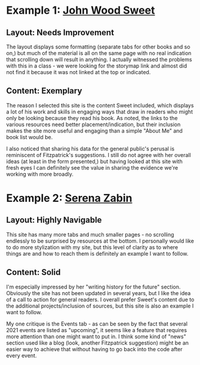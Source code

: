 # Example 1: <a href="https://www.johnwoodsweet.com">John Wood Sweet</a>

## Layout: Needs Improvement

The layout displays some formatting (separate tabs for other books and so on,) but much of the material is all on the same page with no real indication that scrolling down will result in anything. I actually witnessed the problems with this in a class - we were looking for the storymap link and almost did not find it because it was not linked at the top or indicated.

## Content: Exemplary

The reason I selected this site is the content Sweet included, which displays a lot of his work and skills in engaging ways that draw in readers who might only be looking because they read his book. As noted, the links to the various resources need better placement/indication, but their inclusion makes the site more useful and engaging than a simple "About Me" and book list would be.

I also noticed that sharing his data for the general public's perusal is reminiscent of Fitzpatrick's suggestions. I still do not agree with her overall ideas (at least in the form presented,) but having looked at this site with fresh eyes I can definitely see the value in sharing the evidence we're working with more broadly.

# Example 2: <a href="https://serenazabin.com"> Serena Zabin</a>

## Layout: Highly Navigable

This site has many more tabs and much smaller pages - no scrolling endlessly to be surprised by resources at the bottom. I personally would like to do more stylization with my site, but this level of clarity as to where things are and how to reach them is definitely an example I want to follow.

## Content: Solid

I'm especially impressed by her "writing history for the future" section. Obviously the site has not been updated in several years, but I like the idea of a call to action for general readers. I overall prefer Sweet's content due to the additional projects/inclusion of sources, but this site is also an example I want to follow. 

My one critique is the Events tab - as can be seen by the fact that several 2021 events are listed as "upcoming", it seems like a feature that requires more attention than one might want to put in. I think some kind of "news" section used like a blog (look, another Fitzpatrick suggestion) might be an easier way to achieve that without having to go back into the code after every event.
